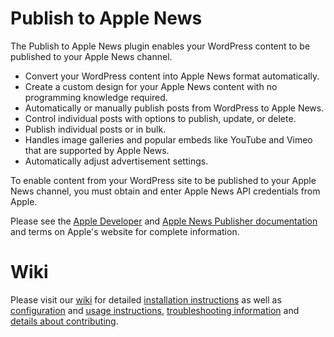 # Publish to Apple News

The Publish to Apple News plugin enables your WordPress content to be published to your Apple News channel.

* Convert your WordPress content into Apple News format automatically.
* Create a custom design for your Apple News content with no programming knowledge required.
* Automatically or manually publish posts from WordPress to Apple News.
* Control individual posts with options to publish, update, or delete.
* Publish individual posts or in bulk.
* Handles image galleries and popular embeds like YouTube and Vimeo that are supported by Apple News.
* Automatically adjust advertisement settings.

To enable content from your WordPress site to be published to your Apple News channel, you must obtain and enter Apple News API credentials from Apple.

Please see the [Apple Developer](https://developer.apple.com/) and [Apple News Publisher documentation](https://developer.apple.com/news-publisher/) and terms on Apple's website for complete information.

# Wiki

Please visit our [wiki](https://github.com/alleyinteractive/apple-news/wiki) for detailed [installation instructions](https://github.com/alleyinteractive/apple-news/wiki/Installation) as well as [configuration](https://github.com/alleyinteractive/apple-news/wiki/Configuration) and [usage instructions](https://github.com/alleyinteractive/apple-news/wiki/Usage), [troubleshooting information](https://github.com/alleyinteractive/apple-news/wiki/Usage#troubleshooting) and [details about contributing](https://github.com/alleyinteractive/apple-news/wiki/Contributing).
